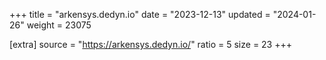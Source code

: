 +++
title = "arkensys.dedyn.io"
date = "2023-12-13"
updated = "2024-01-26"
weight = 23075

[extra]
source = "https://arkensys.dedyn.io/"
ratio = 5
size = 23
+++
